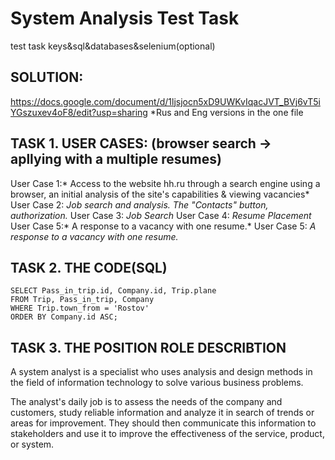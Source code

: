 # System Analysis Test Task
test task keys&amp;sql&amp;databases&amp;selenium(optional)

## SOLUTION: 
https://docs.google.com/document/d/1ljsjocn5xD9UWKvIqacJVT_BVj6vT5iYGszuxev4oF8/edit?usp=sharing
*Rus and Eng versions in the one file

## TASK 1. USER CASES:  (browser search -> apllying with a multiple resumes)
User Case 1:* Access to the website hh.ru through a search engine using a browser, an initial analysis of the site's capabilities & viewing vacancies*
User Case 2: *Job search and analysis. The "Contacts" button, authorization.*
User Case 3: *Job Search*
User Case 4: *Resume Placement*
User Case 5:* A response to a vacancy with one resume.*
User Case 5: *A response to a vacancy with one resume.*


## TASK 2. THE CODE(SQL)

```
SELECT Pass_in_trip.id, Company.id, Trip.plane
FROM Trip, Pass_in_trip, Company
WHERE Trip.town_from = 'Rostov' 
ORDER BY Company.id ASC;
```


## TASK 3. THE POSITION ROLE DESCRIBTION

A system analyst is a specialist who uses analysis and design methods in the field of information technology to solve various business problems. 

The analyst's daily job is to assess the needs of the company and customers, study reliable information and analyze it in search of trends or areas for improvement. They should then communicate this information to stakeholders and use it to improve the effectiveness of the service, product, or system.



